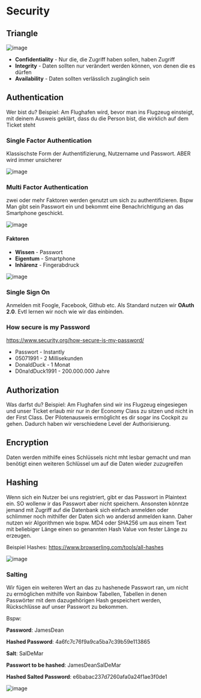 # Security

## Triangle

![image](https://static-assets.codecademy.com/Courses/introduction-to-cybersecurity/what-is-cybersecurity-and-why/Cybersecurity_CIA_Diagram_1-06.svg)

* **Confidentiality** - Nur die, die Zugriff haben sollen, haben Zugriff
* **Integrity** - Daten sollten nur verändert werden können, von denen die es dürfen
* **Availability** - Daten sollten verlässlich zugänglich sein

## Authentication
Wer bist du?
Beispiel: Am Flughafen wird, bevor man ins Flugzeug einsteigt, mit deinem Ausweis geklärt, dass du die Person bist, die wirklich auf dem Ticket steht

### Single Factor Authentication
Klassischste Form der Authentifizierung, Nutzername und Passwort. ABER wird immer unsicherer

![image](https://static-assets.codecademy.com/content/paths/web-security/authentication-authorization-encryption/single-factor-auth.png)

### Multi Factor Authentication
zwei oder mehr Faktoren werden genutzt um sich zu authentifizieren. Bspw Man gibt sein Passwort ein und bekommt eine Benachrichtigung an das Smartphone geschickt.

![image](https://static-assets.codecademy.com/content/paths/web-security/authentication-authorization-encryption/Cybersecurity_MultiFactorAuth_v2-07.svg)

#### Faktoren

* **Wissen** - Passwort
* **Eigentum** - Smartphone
* **Inhärenz** - Fingerabdruck

![image](https://static-assets.codecademy.com/content/paths/web-security/evolution-of-authentication/ThreeFactorsofAuthenticationDiagram-v2.svg)

### Single Sign On
Anmelden mit Foogle, Facebook, Github etc. Als Standard nutzen wir **OAuth 2.0**. Evtl lernen wir noch wie wir das einbinden.

### How secure is my Password
https://www.security.org/how-secure-is-my-password/

* Passwort - Instantly
* 05071991 - 2 Millisekunden
* DonaldDuck - 1 Monat
* D0na!dDuck1991 - 200.000.000 Jahre

## Authorization
Was darfst du?
Beispiel: Am Flughafen sind wir ins Flugzeug eingesiegen und unser Ticket erlaub mir nur in der Economy Class zu sitzen und nicht in der First Class. Der Pilotenausweis ermöglicht es dir sogar ins Cockpit zu gehen. Dadurch haben wir verschiedene Level der Authorisierung.

## Encryption
Daten werden mithilfe eines Schlüssels nicht mht lesbar gemacht und man benötigt einen weiteren Schlüssel um auf die Daten wieder zuzugreifen

## Hashing
Wenn sich ein Nutzer bei uns registriert, gibt er das Passwort in Plaintext ein. SO wollenw ir das Passwort aber nicht speichern. Ansonsten könntze jemand mit Zugriff auf die Datenbank sich einfach anmelden oder schlimmer noch mithilfer der Daten sich wo andersd anmelden kann. Daher nutzen wir Algorithmen wie bspw. MD4 oder SHA256 um aus einem Text mit beliebiger Länge einen so genannten Hash Value von fester Länge zu erzeugen.

Beispiel Hashes: https://www.browserling.com/tools/all-hashes

![image](https://cwatch.comodo.com/blog/wp-content/uploads/2020/05/Hashing-definition.jpg)

### Salting
Wir fügen ein weiteren Wert an das zu hashenede Passwort ran, um nicht zu ermöglichen mithilfe von Rainbow Tabellen, Tabellen in denen Passwörter mit dem dazugehörigen Hash gespeichert werden, Rückschlüsse auf unser Passwort zu bekommen.

Bspw:

**Password**: JamesDean

**Hashed Password**: 4a6fc7c76f9a9ca5ba7c39b59e113865

**Salt**: SalDeMar

**Passwort to be hashed**: JamesDeanSalDeMar

**Hashed Salted Password**: e6babac237d7260afa0a24f1ae3f0de1

![image](https://static-assets.codecademy.com/Courses/introduction-to-cybersecurity/practical-cryptography/Cybersecurity_HashingvsEncryption_v2_padding-01.svg)